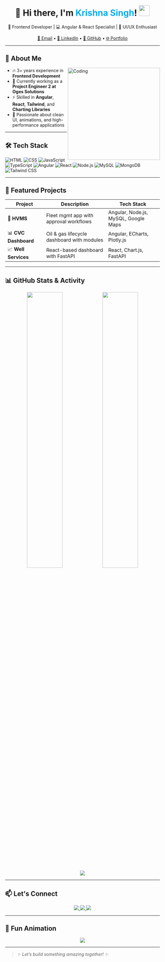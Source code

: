 <h1 align="center">
  👋 Hi there, I'm <span style="color:#00aced">Krishna Singh</span>!
  <img src="https://media.giphy.com/media/hvRJCLFzcasrR4ia7z/giphy.gif" width="35" />
</h1>

<p align="center">
  🚀 Frontend Developer | 💻 Angular & React Specialist | 🎨 UI/UX Enthusiast  
</p>

<p align="center">
  <a href="mailto:krisnas9792@gmail.com">📧 Email</a> •
  <a href="https://www.linkedin.com/in/krishna-singh-5a2244196">🔗 LinkedIn</a> •
  <a href="https://github.com/Szkrishna">🐙 GitHub</a> •
  <a href="http://krishna-singh-portfolio.tech">🌐 Portfolio</a>
</p>

---

## 🚀 About Me

<img align="right" alt="Coding" width="300" src="https://media.giphy.com/media/3oEjI6SIIHBdRxXI40/giphy.gif" />

- 🔥 3+ years experience in **Frontend Development**
- 🧠 Currently working as a **Project Engineer 2 at Oges Solutions**
- ⚡ Skilled in **Angular**, **React**, **Tailwind**, and **Charting Libraries**
- 🎯 Passionate about clean UI, animations, and high-performance applications

---

## 🛠 Tech Stack

![HTML](https://img.shields.io/badge/HTML-E34F26?style=for-the-badge&logo=html5&logoColor=white)
![CSS](https://img.shields.io/badge/CSS-1572B6?style=for-the-badge&logo=css3&logoColor=white)
![JavaScript](https://img.shields.io/badge/JavaScript-black?style=for-the-badge&logo=javascript)
![TypeScript](https://img.shields.io/badge/TypeScript-007acc?style=for-the-badge&logo=typescript)
![Angular](https://img.shields.io/badge/Angular-DD0031?style=for-the-badge&logo=angular)
![React](https://img.shields.io/badge/React-20232A?style=for-the-badge&logo=react)
![Node.js](https://img.shields.io/badge/Node.js-43853D?style=for-the-badge&logo=node.js&logoColor=white)
![MySQL](https://img.shields.io/badge/MySQL-4479A1?style=for-the-badge&logo=mysql)
![MongoDB](https://img.shields.io/badge/MongoDB-4EA94B?style=for-the-badge&logo=mongodb)
![Tailwind CSS](https://img.shields.io/badge/Tailwind-06B6D4?style=for-the-badge&logo=tailwindcss)

---

## 🌟 Featured Projects

| Project | Description | Tech Stack |
|--------|-------------|------------|
| 🚛 **HVMS** | Fleet mgmt app with approval workflows | Angular, Node.js, MySQL, Google Maps |
| 📊 **CVC Dashboard** | Oil & gas lifecycle dashboard with modules | Angular, ECharts, Plotly.js |
| 📈 **Well Services** | React-based dashboard with FastAPI | React, Chart.js, FastAPI |

---

## 📊 GitHub Stats & Activity

<p align="center">
  <img src="https://github-readme-stats.vercel.app/api?username=Szkrishna&theme=radical&show_icons=true&hide_border=true" width="48%" />
  <img src="https://github-readme-streak-stats.herokuapp.com?user=Szkrishna&theme=radical&hide_border=true" width="48%" />
</p>

<p align="center">
  <img src="https://github-profile-summary-cards.vercel.app/api/cards/profile-details?username=Szkrishna&theme=radical" />
</p>

---

## 📫 Let's Connect

<div align="center">
  <a href="https://www.linkedin.com/in/krishna-singh-5a2244196/">
    <img src="https://img.shields.io/badge/-LinkedIn-blue?style=for-the-badge&logo=linkedin" />
  </a>
  <a href="https://github.com/Szkrishna">
    <img src="https://img.shields.io/badge/-GitHub-black?style=for-the-badge&logo=github" />
  </a>
  <a href="http://krishna-singh-portfolio.tech">
    <img src="https://img.shields.io/badge/-Portfolio-orange?style=for-the-badge&logo=firefox-browser" />
  </a>
</div>

---

## 🎉 Fun Animation

<p align="center">
  <img src="https://readme-typing-svg.demolab.com?font=Fira+Code&size=24&pause=1000&center=true&vCenter=true&width=440&height=50&lines=Hello+%F0%9F%91%8B+I'm+Krishna+Singh;Frontend+Developer+from+India;Always+Learning+%E2%9C%8C%EF%B8%8F+Coding+%F0%9F%92%BB" />
</p>

---

> _✨ Let’s build something amazing together! ✨_
